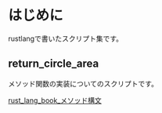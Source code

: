 # はじめに
rustlangで書いたスクリプト集です。

## return_circle_area
メソッド関数の実装についてのスクリプトです。

[rust_lang_book_メソッド構文](https://rust-lang-ja.github.io/the-rust-programming-language-ja/1.6/book/method-syntax.html)
